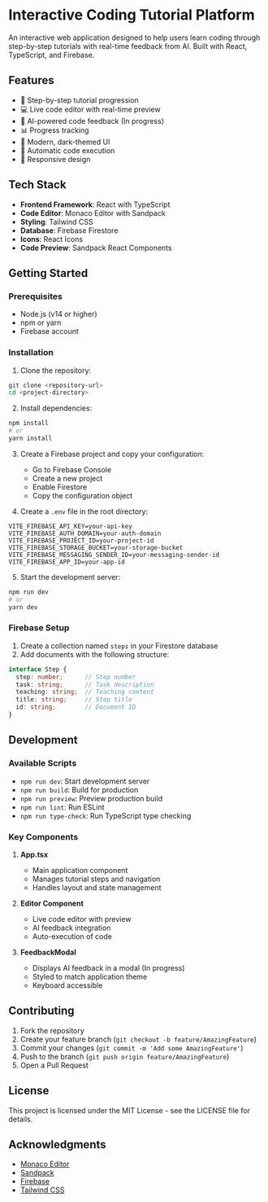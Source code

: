 # Interactive Coding Tutorial Platform

An interactive web application designed to help users learn coding through step-by-step tutorials with real-time feedback from AI. Built with React, TypeScript, and Firebase.

## Features

- 🎯 Step-by-step tutorial progression
- 💻 Live code editor with real-time preview
- 🤖 AI-powered code feedback (In progress)
- 📊 Progress tracking
- 🎨 Modern, dark-themed UI
- 🔄 Automatic code execution
- 📱 Responsive design

## Tech Stack

- **Frontend Framework**: React with TypeScript
- **Code Editor**: Monaco Editor with Sandpack
- **Styling**: Tailwind CSS
- **Database**: Firebase Firestore
- **Icons**: React Icons
- **Code Preview**: Sandpack React Components

## Getting Started

### Prerequisites

- Node.js (v14 or higher)
- npm or yarn
- Firebase account

### Installation

1. Clone the repository:
```bash
git clone <repository-url>
cd <project-directory>
```

2. Install dependencies:
```bash
npm install
# or
yarn install
```

3. Create a Firebase project and copy your configuration:
   - Go to Firebase Console
   - Create a new project
   - Enable Firestore
   - Copy the configuration object

4. Create a `.env` file in the root directory:
```env
VITE_FIREBASE_API_KEY=your-api-key
VITE_FIREBASE_AUTH_DOMAIN=your-auth-domain
VITE_FIREBASE_PROJECT_ID=your-project-id
VITE_FIREBASE_STORAGE_BUCKET=your-storage-bucket
VITE_FIREBASE_MESSAGING_SENDER_ID=your-messaging-sender-id
VITE_FIREBASE_APP_ID=your-app-id
```

5. Start the development server:
```bash
npm run dev
# or
yarn dev
```

### Firebase Setup

1. Create a collection named `steps` in your Firestore database
2. Add documents with the following structure:
```typescript
interface Step {
  step: number;      // Step number
  task: string;      // Task description
  teaching: string;  // Teaching content
  title: string;     // Step title
  id: string;        // Document ID
}
```

## Development

### Available Scripts

- `npm run dev`: Start development server
- `npm run build`: Build for production
- `npm run preview`: Preview production build
- `npm run lint`: Run ESLint
- `npm run type-check`: Run TypeScript type checking

### Key Components

1. **App.tsx**
   - Main application component
   - Manages tutorial steps and navigation
   - Handles layout and state management

2. **Editor Component**
   - Live code editor with preview
   - AI feedback integration
   - Auto-execution of code

3. **FeedbackModal**
   - Displays AI feedback in a modal (In progress)
   - Styled to match application theme
   - Keyboard accessible



## Contributing

1. Fork the repository
2. Create your feature branch (`git checkout -b feature/AmazingFeature`)
3. Commit your changes (`git commit -m 'Add some AmazingFeature'`)
4. Push to the branch (`git push origin feature/AmazingFeature`)
5. Open a Pull Request

## License

This project is licensed under the MIT License - see the LICENSE file for details.

## Acknowledgments

- [Monaco Editor](https://microsoft.github.io/monaco-editor/)
- [Sandpack](https://sandpack.codesandbox.io/)
- [Firebase](https://firebase.google.com/)
- [Tailwind CSS](https://tailwindcss.com/)


